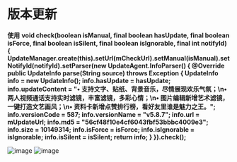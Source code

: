 # 版本更新
**使用**
  **void check(boolean isManual, final boolean hasUpdate, final boolean isForce, final boolean isSilent, final boolean isIgnorable, final int notifyId) {
        UpdateManager.create(this).setUrl(mCheckUrl).setManual(isManual).setNotifyId(notifyId).setParser(new UpdateAgent.InfoParser() {
            @Override
            public UpdateInfo parse(String source) throws Exception {
                UpdateInfo info = new UpdateInfo();
                info.hasUpdate = hasUpdate;
                info.updateContent = "• 支持文字、贴纸、背景音乐，尽情展现欢乐气氛；\n• 两人视频通话支持实时滤镜，丰富滤镜，多彩心情；\n• 图片编辑新增艺术滤镜，一键打造文艺画风；\n• 资料卡新增点赞排行榜，看好友里谁是魅力之王。";
                info.versionCode = 587;
                info.versionName = "v5.8.7";
                info.url = mUpdateUrl;
                info.md5 = "56cf48f10e4cf6043fbf53bbbc4009e3";
                info.size = 10149314;
                info.isForce = isForce;
                info.isIgnorable = isIgnorable;
                info.isSilent = isSilent;
                return info;
            }
        }).check();**
        
![image](https://github.com/yufeilong92/Myupdata/blob/master/icon/a.jpg)
![image](https://github.com/yufeilong92/Myupdata/blob/master/icon/b.jpg)